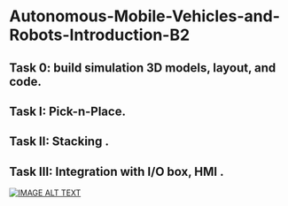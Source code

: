 # Autonomous-Mobile-Vehicles-and-Robots-Introduction-B2


## Task 0: build simulation 3D models, layout, and code.  

## Task  I: Pick-n-Place.

## Task II: Stacking .

## Task III: Integration with I/O box, HMI .

[![IMAGE ALT TEXT](http://img.youtube.com/vi/"YOUR_VIDEO_ID"/0.jpg)](https://www.youtube.com/watch?v="YOUR_VIDEO_ID" "YOUR_VIDEO_TITLE")
